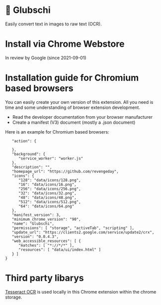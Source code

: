 # 👀 Glubschi 
Easily convert text in images to raw text (OCR).

# Install via Chrome Webstore
In review by Google (since 2021-09-01)

# Installation guide for Chromium based browsers
You can easily create your own version of this extension.
All you need is time and some understanding of browser extension development.

- Read the developer documentation from your browser manufacturer
- Create a manifest (V3) document (mostly a .json document)

Here is an example for Chromium based browsers:

```{
   "action": {

   },
   "background": {
      "service_worker": "worker.js"
   },
   "description": "",
   "homepage_url": "https://github.com/revengeday",
   "icons": {
      "128": "data/icons/128.png",
      "16": "data/icons/16.png",
      "256": "data/icons/256.png",
      "32": "data/icons/32.png",
      "48": "data/icons/48.png",
      "512": "data/icons/512.png",
      "64": "data/icons/64.png"
   },
   "manifest_version": 3,
   "minimum_chrome_version": "90",
   "name": "Glubschi",
   "permissions": [ "storage", "activeTab", "scripting" ],
   "update_url": "https://clients2.google.com/service/update2/crx",
   "version": "0.0.4.3",
   "web_accessible_resources": [ {
      "matches": [ "*://*/*" ],
      "resources": [ "data/ui/index.html" ]
   } ]
}
```

# Third party libarys
[Tesseract OCR](https://www.npmjs.com/package/node-tesseract-ocr) is used locally in this Chrome extension within the chrome storage.


